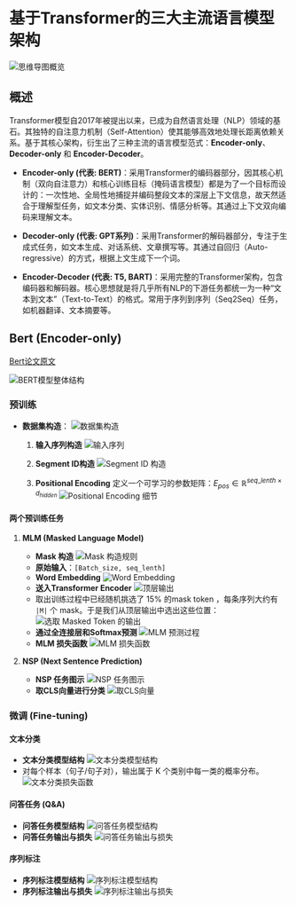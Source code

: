 # 基于Transformer的三大主流语言模型架构

![思维导图概览](https://storage.googleapis.com/static.aiforpro.com/1689264930263-12826/orignal_033d45c8188ea6891398bb89280d0752.png)

## 概述

Transformer模型自2017年被提出以来，已成为自然语言处理（NLP）领域的基石。其独特的自注意力机制（Self-Attention）使其能够高效地处理长距离依赖关系。基于其核心架构，衍生出了三种主流的语言模型范式：**Encoder-only**、**Decoder-only** 和 **Encoder-Decoder**。

- **Encoder-only (代表: BERT)**：采用Transformer的编码器部分，因其核心机制（双向自注意力）和核心训练目标（掩码语言模型）都是为了一个目标而设计的：一次性地、全局性地捕捉并编码整段文本的深层上下文信息，故天然适合于理解型任务，如文本分类、实体识别、情感分析等。其通过上下文双向编码来理解文本。

- **Decoder-only (代表: GPT系列)**：采用Transformer的解码器部分，专注于生成式任务，如文本生成、对话系统、文章撰写等。其通过自回归（Auto-regressive）的方式，根据上文生成下一个词。

- **Encoder-Decoder (代表: T5, BART)**：采用完整的Transformer架构，包含编码器和解码器。核心思想就是将几乎所有NLP的下游任务都统一为一种“文本到文本”（Text-to-Text）的格式。常用于序列到序列（Seq2Seq）任务，如机器翻译、文本摘要等。

## Bert (Encoder-only)
[Bert论文原文](https://arxiv.org/abs/1810.04805)

![BERT模型整体结构](https://github.com/zyp-up/mainstream-transformer-based-language-models/raw/main/assets/bert1.png)

### 预训练
- **数据集构造**：
![数据集构造](https://github.com/zyp-up/mainstream-transformer-based-language-models/raw/main/assets/bert2.png)

   1. **输入序列构造**
![输入序列](https://github.com/zyp-up/mainstream-transformer-based-language-models/raw/main/assets/bert3.png)

   2. **Segment ID构造**
![Segment ID 构造](https://github.com/zyp-up/mainstream-transformer-based-language-models/raw/main/assets/bert4.png)

   3. **Positional Encoding**
定义一个可学习的参数矩阵：$E_{pos} \in \mathbb{R}^{seq\_lenth \times d_{hidden}}$
![Positional Encoding 细节](https://github.com/zyp-up/mainstream-transformer-based-language-models/raw/main/assets/bert5.png)

#### 两个预训练任务
1. **MLM (Masked Language Model)**

    - **Mask 构造**
    ![Mask 构造规则](https://github.com/zyp-up/mainstream-transformer-based-language-models/blob/main/assets/bert6.png?raw=true)
    - **原始输入**：`[Batch_size, seq_lenth]`
    - **Word Embedding**
    ![Word Embedding](https://github.com/zyp-up/mainstream-transformer-based-language-models/blob/main/assets/bert8.png?raw=true)
    - **送入Transformer Encoder**
    ![顶层输出](https://github.com/zyp-up/mainstream-transformer-based-language-models/blob/main/assets/bert10.png?raw=true)
    - 取出训练过程中已经随机挑选了 15% 的mask token ，每条序列大约有 `|M|` 个 mask。于是我们从顶层输出中选出这些位置：
    ![选取 Masked Token 的输出](https://github.com/zyp-up/mainstream-transformer-based-language-models/blob/main/assets/bert11.png?raw=true)
    - **通过全连接层和Softmax预测**
    ![MLM 预测过程](https://github.com/zyp-up/mainstream-transformer-based-language-models/blob/main/assets/bert12.png?raw=true)
    - **MLM 损失函数**
    ![MLM 损失函数](https://github.com/zyp-up/mainstream-transformer-based-language-models/blob/main/assets/bert13.png?raw=true)

2. **NSP (Next Sentence Prediction)**
    - **NSP 任务图示**
    ![NSP 任务图示](https://github.com/zyp-up/mainstream-transformer-based-language-models/blob/main/assets/bert7.png?raw=true)
    - **取CLS向量进行分类**
    ![取CLS向量](https://github.com/zyp-up/mainstream-transformer-based-language-models/blob/main/assets/bert9.png?raw=true)

### 微调 (Fine-tuning)
#### 文本分类
- **文本分类模型结构**
![文本分类模型结构](https://github.com/zyp-up/mainstream-transformer-based-language-models/blob/main/assets/bert14.png?raw=true)
- 对每个样本（句子/句子对），输出属于 K 个类别中每一类的概率分布。
![文本分类损失函数](https://github.com/zyp-up/mainstream-transformer-based-language-models/blob/main/assets/bert15.png?raw=true)

#### 问答任务 (Q&A)
- **问答任务模型结构**
![问答任务模型结构](https://github.com/zyp-up/mainstream-transformer-based-language-models/blob/main/assets/bert16.png?raw=true)
- **问答任务输出与损失**
![问答任务输出与损失](https://github.com/zyp-up/mainstream-transformer-based-language-models/blob/main/assets/bert17.png?raw=true)

#### 序列标注
- **序列标注模型结构**
![序列标注模型结构](https://github.com/zyp-up/mainstream-transformer-based-language-models/blob/main/assets/bert18.png?raw=true)
- **序列标注输出与损失**
![序列标注输出与损失](https://github.com/zyp-up/mainstream-transformer-based-language-models/blob/main/assets/bert19.png?raw=true)

